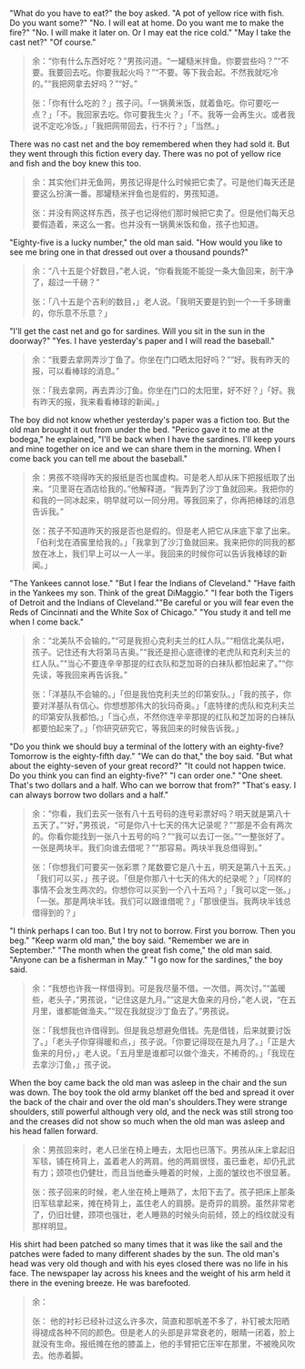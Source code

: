 "What do you have to eat?" the boy asked. "A pot of yellow rice with fish. Do you want some?" "No. I will eat at home. Do you want me to make the fire?" "No. I will make it later on. Or I may eat the rice cold." "May I take the cast net?" "Of course."
> 余：“你有什么东西好吃？”男孩问道。“一罐糙米拌鱼。你要尝些吗？”“不要。我要回去吃。你要我起火吗？”“不要。等下我会起。不然我就吃冷的。”“我把网拿去好吗？”“好。”
> 
> 张：「你有什么吃的？」孩子问。「一锅黄米饭，就着鱼吃。你可要吃一点？」「不。我回家去吃。你可要我生火？」「不。我等一会再生火。或者我说不定吃冷饭。」「我把网带回去，行不行？」「当然。」

There was no cast net and the boy remembered when they had sold it. But they went through this fiction every day. There was no pot of yellow rice and fish and the boy knew this too. 
> 余：其实他们并无鱼网，男孩记得是什么时候把它卖了。可是他们每天还是要这么扮演一番。那罐糙米拌鱼也是假的，男孩知道。
> 
> 张：并没有网这样东西，孩子也记得他们那时候把它卖了。但是他们每天总要假造着，来这么一套。也并没有一锅黄米饭和鱼，孩子也知道。

"Eighty-five is a lucky number," the old man said. "How would you like to see me bring one in that dressed out over a thousand pounds?" 
> 余：“八十五是个好数目，”老人说，“你看我能不能捉一条大鱼回来，剖干净了，超过一千磅？”
> 
> 张：「八十五是个吉利的数目，」老人说。「我明天要是钓到一个一千多磅重的，你乐意不乐意？」

"I'll get the cast net and go for sardines. Will you sit in the sun in the doorway?" "Yes. I have yesterday's paper and I will read the baseball."
> 余：“我要去拿网弄沙丁鱼了。你坐在门口晒太阳好吗？”“好。我有昨天的报，可以看棒球的消息。”
> 
> 张：「我去拿网，再去弄沙汀鱼。你坐在门口的太阳里，好不好？」「好。我有昨天的报，我来看看棒球的新闻。」

The boy did not know whether yesterday's paper was a fiction too. But the old man brought it out from under the bed. "Perico gave it to me at the bodega," he explained, "I'll be back when I have the sardines. I'll keep yours and mine together on ice and we can share them in the morning. When I come back you can tell me about the baseball." 
> 余：男孩不晓得昨天的报纸是否也属虚构。可是老人却从床下把报纸取了出来。“贝里哥在酒店给我的。”他解释道。“我弄到了沙丁鱼就回来。我把你的和我的一同冰起来，明早就可以一同分用。等我回来了，你再把棒球的消息告诉我。”
> 
> 张：孩子不知道昨天的报是否也是假的。但是老人把它从床底下拿了出来。「伯利戈在酒窖里给我的。」「我拿到了沙汀鱼就回来。我来把你的同我的都放在冰上，我们早上可以一人一半。我回来的时候你可以告诉我棒球的新闻。」

"The Yankees cannot lose." "But I fear the Indians of Cleveland." "Have faith in the Yankees my son. Think of the great DiMaggio." "I fear both the Tigers of Detroit and the Indians of Cleveland.""Be careful or you will fear even the Reds of Cincinnati and the White Sox of Chicago." "You study it and tell me when I come back." 
> 余：“北美队不会输的。”“可是我担心克利夫兰的红人队。”“相信北美队吧，孩子。记住还有大将第马吉奥。”“我还是担心底德律的老虎队和克利夫兰的红人队。”“当心不要连辛辛那提的红衣队和芝加哥的白袜队都怕起来了。”“你先读，等我回来再告诉我。”
> 
> 张：「洋基队不会输的。」「但是我怕克利夫兰的印第安队。」「我的孩子，你要对洋基队有信心。你想想那伟大的狄玛奇奥。」「底特律的虎队和克利夫兰的印第安队我都怕。」「当心点，不然你连辛辛那提的红队和芝加哥的白袜队都要怕起来了。」「你研究研究它，等我回来的时候告诉我。」

"Do you think we should buy a terminal of the lottery with an eighty-five? Tomorrow is the eighty-fifth day." "We can do that," the boy said. "But what about the eighty-seven of your great record?" "It could not happen twice. Do you think you can find an eighty-five?" "I can order one." "One sheet. That's two dollars and a half. Who can we borrow that from?" "That's easy. I can always borrow two dollars and a half."
> 余：“你看，我们去买一张有八十五号码的连号彩票好吗？明天就是第八十五天了。”“好，”男孩说，“可是你八十七天的伟大记录呢？”“那是不会有两次的。你看你能找到一张八十五号的吗？”“我可以去订一张。”“一整张好了。一张是两块半。我们向谁去借呢？”“那容易。两块半我总借得到。”
> 
> 张：「你想我们可要买一张彩票？尾数要它是八十五，明天是第八十五天。」「我们可以买，」孩子说。「但是你那八十七天的伟大的纪录呢？」「同样的事情不会发生两次的。你想你可以买到一个八十五吗？」「我可以定一张。」「一张。那是两块半钱。我们可以跟谁借呢？」「那很便当。我两块半钱总借得到的？」

"I think perhaps I can too. But I try not to borrow. First you borrow. Then you beg." "Keep warm old man," the boy said. "Remember we are in September." "The month when the great fish come," the old man said. "Anyone can be a fisherman in May." "I go now for the sardines," the boy said. 
> 余：“我想也许我一样借得到。可是我尽量不借。一次借。两次讨。”“盖暖些，老头子，”男孩说，“记住这是九月。”“这是大鱼来的月份，”老人说，“在五月里，谁都能做渔夫。”“现在我就捉沙丁鱼去了。”男孩说。
> 
> 张：「我想我也许借得到。但是我总想避免借钱。先是借钱，后来就要讨饭了。」「老头子你穿得暖和点，」孩子说。「你要记得现在是九月了。」「正是大鱼来的月份，」老人说。「五月里是谁都可以做个渔夫，不稀奇的。」「我现在去拿沙汀鱼，」孩子说。

When the boy came back the old man was asleep in the chair and the sun was down. The boy took the old army blanket off the bed and spread it over the back of the chair and over the old man's shoulders.They were strange shoulders, still powerful although very old, and the neck was still strong too and the creases did not show so much when the old man was asleep and his head fallen forward. 
> 余：男孩回来时，老人已坐在椅上睡去，太阳也已落下。男孩从床上拿起旧军毯，铺在椅背上，盖着老人的两肩。他的两肩很怪，虽已垂老，却仍孔武有力；颈项也仍健壮，而且当他垂头睡着的时候，上面的皱纹也不很显著。
> 
> 张：孩子回来的时候，老人坐在椅上睡熟了，太阳下去了。孩子把床上那条旧军毯拿起来，摊在椅背上，盖住老人的肩膀。是奇异的肩膀。虽然非常老了，仍旧壮健，颈项也强壮，老人睡熟的时候头向前倾，颈上的绉纹就没有那样明显。

His shirt had been patched so many times that it was like the sail and the patches were faded to many different shades by the sun. The old man's head was very old though and with his eyes closed there was no life in his face. The newspaper lay across his knees and the weight of his arm held it there in the evening breeze. He was barefooted.
> 余：
> 
> 张： 他的衬衫已经补过这么许多次，简直和那帆差不多了，补钉被太阳晒得褪成各种不同的颜色。但是老人的头部是非常衰老的，眼睛一闭着，脸上就没有生命。报纸摊在他的膝盖上，他的手臂把它压牢在那里，不被晚风吹去。他赤着脚。
